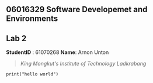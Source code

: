 ## 06016329 Software Developemet and Environments
## Lab 2
**StudentID** : 61070268
**Name**: Arnon Unton
> *King Mongkut's Institute of Technology Ladkrabang*

```language python
print("hello world")
```